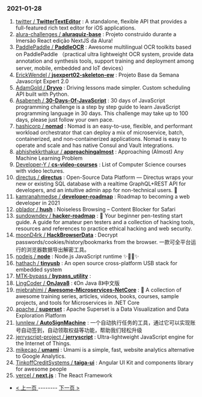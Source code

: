 ### 2021-01-28 
1. [
        twitter /
**TwitterTextEditor**](https://github.com/twitter/TwitterTextEditor) : A standalone, flexible API that provides a full-featured rich text editor for iOS applications.
1. [
        alura-challenges /
**aluraquiz-base**](https://github.com/alura-challenges/aluraquiz-base) : Projeto construido durante a Imersão React edição NextJS da Alura!
1. [
        PaddlePaddle /
**PaddleOCR**](https://github.com/PaddlePaddle/PaddleOCR) : Awesome multilingual OCR toolkits based on PaddlePaddle （practical ultra lightweight OCR system, provide data annotation and synthesis tools, support training and deployment among server, mobile, embedded and IoT devices）
1. [
        ErickWendel /
**jsexpert02-skeleton-ew**](https://github.com/ErickWendel/jsexpert02-skeleton-ew) : Projeto Base da Semana Javascript Expert 2.0
1. [
        AdamGold /
**Dryvo**](https://github.com/AdamGold/Dryvo) : Driving lessons made simpler. Custom scheduling API built with Python.
1. [
        Asabeneh /
**30-Days-Of-JavaScript**](https://github.com/Asabeneh/30-Days-Of-JavaScript) : 30 days of JavaScript programming challenge is a step by step guide to learn JavaScript programming language in 30 days. This challenge may take up to 100 days, please just follow your own pace.
1. [
        hashicorp /
**nomad**](https://github.com/hashicorp/nomad) : Nomad is an easy-to-use, flexible, and performant workload orchestrator that can deploy a mix of microservice, batch, containerized, and non-containerized applications. Nomad is easy to operate and scale and has native Consul and Vault integrations.
1. [
        abhishekkrthakur /
**approachingalmost**](https://github.com/abhishekkrthakur/approachingalmost) : Approaching (Almost) Any Machine Learning Problem
1. [
        Developer-Y /
**cs-video-courses**](https://github.com/Developer-Y/cs-video-courses) : List of Computer Science courses with video lectures.
1. [
        directus /
**directus**](https://github.com/directus/directus) : Open-Source Data Platform — Directus wraps your new or existing SQL database with a realtime GraphQL+REST API for developers, and an intuitive admin app for non-technical users. 🐰
1. [
        kamranahmedse /
**developer-roadmap**](https://github.com/kamranahmedse/developer-roadmap) : Roadmap to becoming a web developer in 2021
1. [
        oblador /
**hush**](https://github.com/oblador/hush) : Noiseless Browsing – Content Blocker for Safari
1. [
        sundowndev /
**hacker-roadmap**](https://github.com/sundowndev/hacker-roadmap) : 📌 Your beginner pen-testing start guide. A guide for amateur pen testers and a collection of hacking tools, resources and references to practice ethical hacking and web security.
1. [
        moonD4rk /
**HackBrowserData**](https://github.com/moonD4rk/HackBrowserData) : Decrypt passwords/cookies/history/bookmarks from the browser. 一款可全平台运行的浏览器数据导出解密工具。
1. [
        nodejs /
**node**](https://github.com/nodejs/node) : Node.js JavaScript runtime ✨🐢🚀✨
1. [
        hathach /
**tinyusb**](https://github.com/hathach/tinyusb) : An open source cross-platform USB stack for embedded system
1. [
        MTK-bypass /
**bypass_utility**](https://github.com/MTK-bypass/bypass_utility) : 
1. [
        LingCoder /
**OnJava8**](https://github.com/LingCoder/OnJava8) : 《On Java 8》中文版
1. [
        mjebrahimi /
**Awesome-Microservices-NetCore**](https://github.com/mjebrahimi/Awesome-Microservices-NetCore) : 💎 A collection of awesome training series, articles, videos, books, courses, sample projects, and tools for Microservices in .NET Core
1. [
        apache /
**superset**](https://github.com/apache/superset) : Apache Superset is a Data Visualization and Data Exploration Platform
1. [
        lunnlew /
**AutoSignMachine**](https://github.com/lunnlew/AutoSignMachine) : 一个自动执行任务的工具，通过它可以实现账号自动签到，自动领取权益等功能，帮助我们轻松升级
1. [
        jerryscript-project /
**jerryscript**](https://github.com/jerryscript-project/jerryscript) : Ultra-lightweight JavaScript engine for the Internet of Things.
1. [
        mikecao /
**umami**](https://github.com/mikecao/umami) : Umami is a simple, fast, website analytics alternative to Google Analytics.
1. [
        TinkoffCreditSystems /
**taiga-ui**](https://github.com/TinkoffCreditSystems/taiga-ui) : Angular UI Kit and components library for awesome people
1. [
        vercel /
**next.js**](https://github.com/vercel/next.js) : The React Framework 

- [ < 上一页 ](https://github.com/able8/github-trending-daily-record/blob/master/2021-01-27.md) -------- [ 下一页 > ](https://github.com/able8/github-trending-daily-record/blob/master/2021-01-29.md)